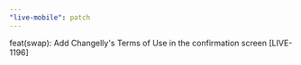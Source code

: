 ```yaml
---
"live-mobile": patch
---
```


feat(swap): Add Changelly's Terms of Use in the confirmation screen [LIVE-1196]
